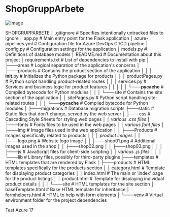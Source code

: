 # ShopGruppArbete
![image](https://user-images.githubusercontent.com/325316/217481437-4aed242b-2626-46bd-a338-03d7ceb4c156.png)


SHOPGRUPPARBETE
│   .gitignore               # Specifies intentionally untracked files to ignore
│   app.py                   # Main entry point for the Flask application
│   azure-pipelines.yml      # Configuration file for Azure DevOps CI/CD pipeline
│   config.py                # Configuration settings for the application
│   models.py                # Definitions of database models
│   README.md                # Documentation about this project
│   requirements.txt         # List of dependencies to install with pip
│
├───areas                    # Logical separation of the application's concerns
│   ├───products             # Contains the product section of the application
│   │   │   __init__.py      # Initializes the Python package for products
│   │   │   productPages.py  # Python script handling product-related routes
│   │   │   services.py      # Services and business logic for product features
│   │   │
│   │   └───__pycache__      # Compiled bytecode for Python modules
│   │
│   └───site                 # Contains the site section of the application
│       │   sitePages.py     # Python script handling site-related routes
│       │
│       └───__pycache__      # Compiled bytecode for Python modules
│
├───migrations               # Database migration scripts
├───static                   # Static files that don't change, served by the web server
│   ├───css                  # Cascading Style Sheets for styling web pages
│   │       *various .css files*
│   ├───fonts                # Fonts files to be used in the web pages
│   │       *various font files*
│   ├───img                  # Image files used in the web application
│   │   ├───Products         # Images specifically related to products
│   │   │       *product images*
│   │   ├───logo.png         # Website logo image
│   │   ├───shop01.png       # Additional images used in the shop
│   │   ├───shop02.png
│   │   ├───shop03.png
│   │
│   ├───js                   # JavaScript files for client-side scripting
│   │       *various .js files*
│   │
│   └───lib                  # Library files, possibly for third-party plugins
├───templates                # HTML templates that are rendered by Flask
│   ├───products             # HTML templates specifically for the products section
│   │       category.html    # Template for displaying product categories
│   │       index.html       # The main or 'index' page for the product listings
│   │       product.html     # Template for displaying individual product details
│   │
│   └───site                 # HTML templates for the site section
│           baseTemplate.html # Base HTML template for inheritance
│           formhelpers.html  # HTML to help with form elements
│
└───venv                     # Virtual environment folder for the project dependencies

Test Azure 17